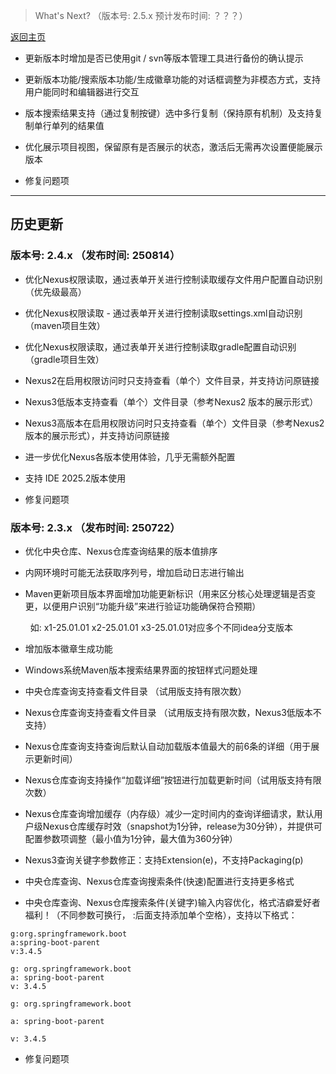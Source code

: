 

> What's Next? （版本号: 2.5.x 预计发布时间: ？？？）

[返回主页](../README.md)

+ 更新版本时增加是否已使用git / svn等版本管理工具进行备份的确认提示

+ 更新版本功能/搜索版本功能/生成徽章功能的对话框调整为非模态方式，支持用户能同时和编辑器进行交互

+ 版本搜索结果支持（通过复制按键）选中多行复制（保持原有机制）及支持复制单行单列的结果值 

+ 优化展示项目视图，保留原有是否展示的状态，激活后无需再次设置便能展示版本

+ 修复问题项


<hr/>

## 历史更新

### 版本号: 2.4.x  （发布时间: 250814）

+ 优化Nexus权限读取，通过表单开关进行控制读取缓存文件用户配置自动识别（优先级最高）

+ 优化Nexus权限读取 - 通过表单开关进行控制读取settings.xml自动识别（maven项目生效）

+ 优化Nexus权限读取，通过表单开关进行控制读取gradle配置自动识别（gradle项目生效）

+ Nexus2在启用权限访问时只支持查看（单个）文件目录，并支持访问原链接

+ Nexus3低版本支持查看（单个）文件目录（参考Nexus2 版本的展示形式）

+ Nexus3高版本在启用权限访问时只支持查看（单个）文件目录（参考Nexus2 版本的展示形式），并支持访问原链接

+ 进一步优化Nexus各版本使用体验，几乎无需额外配置

+ 支持 IDE 2025.2版本使用

+ 修复问题项


### 版本号: 2.3.x  （发布时间: 250722）


+ 优化中央仓库、Nexus仓库查询结果的版本值排序

+ 内网环境时可能无法获取序列号，增加启动日志进行输出

+ Maven更新项目版本界面增加功能更新标识（用来区分核心处理逻辑是否变更，以便用户识别“功能升级”来进行验证功能确保符合预期） 

    &nbsp;&nbsp;如: x1-25.01.01  x2-25.01.01 x3-25.01.01对应多个不同idea分支版本

+ 增加版本徽章生成功能

+ Windows系统Maven版本搜索结果界面的按钮样式问题处理

+ 中央仓库查询支持查看文件目录 （试用版支持有限次数）

+ Nexus仓库查询支持查看文件目录 （试用版支持有限次数，Nexus3低版本不支持）

+ Nexus仓库查询支持查询后默认自动加载版本值最大的前6条的详细（用于展示更新时间）

+ Nexus仓库查询支持操作“加载详细”按钮进行加载更新时间（试用版支持有限次数）

+ Nexus仓库查询增加缓存（内存级）减少一定时间内的查询详细请求，默认用户级Nexus仓库缓存时效（snapshot为1分钟，release为30分钟），并提供可配置参数项调整（最小值为1分钟，最大值为360分钟）

+ Nexus3查询关键字参数修正：支持Extension(e)，不支持Packaging(p) 

+ 中央仓库查询、Nexus仓库查询搜索条件(快速)配置进行支持更多格式

+ 中央仓库查询、Nexus仓库搜索条件(关键字)输入内容优化，格式洁癖爱好者福利！（不同参数可换行， :后面支持添加单个空格），支持以下格式：

```
g:org.springframework.boot
a:spring-boot-parent
v:3.4.5

g: org.springframework.boot
a: spring-boot-parent
v: 3.4.5

g: org.springframework.boot

a: spring-boot-parent

v: 3.4.5
```

+ 修复问题项

